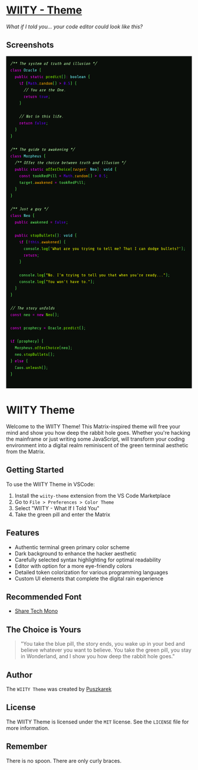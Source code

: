 # [WIITY - Theme](https://marketplace.visualstudio.com/items/?itemName=puszkarek.wiity-vscode-theme)

*What if I told you... your code editor could look like this?*

## Screenshots

![Syntax-example](assets/syntax-example.png)

# WIITY Theme

Welcome to the WIITY Theme! This Matrix-inspired theme will free your mind and show you how deep the rabbit hole goes. Whether you're hacking the mainframe or just writing some JavaScript, will transform your coding environment into a digital realm reminiscent of the green terminal aesthetic from the Matrix.

## Getting Started

To use the WIITY Theme in VSCode:

1. Install the `wiity-theme` extension from the VS Code Marketplace
2. Go to `File > Preferences > Color Theme`
3. Select "WIITY - What If I Told You"
4. Take the green pill and enter the Matrix

## Features

- Authentic terminal green primary color scheme
- Dark background to enhance the hacker aesthetic
- Carefully selected syntax highlighting for optimal readability
- Editor with option for a more eye-friendly colors
- Detailed token colorization for various programming languages
- Custom UI elements that complete the digital rain experience

## Recommended Font
- [Share Tech Mono](https://fonts.google.com/specimen/Share+Tech+Mono)

## The Choice is Yours

> "You take the blue pill, the story ends, you wake up in your bed and believe whatever you want to believe. You take the green pill, you stay in Wonderland, and I show you how deep the rabbit hole goes."

## Author

The `WIITY Theme` was created by [Puszkarek](https://github.com/Puszkarek)

## License

The WIITY Theme is licensed under the `MIT` license. See the `LICENSE` file for more information.

## Remember

There is no spoon. There are only curly braces.
